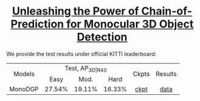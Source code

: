 
<div align="center">

# [Unleashing the Power of Chain-of-Prediction for Monocular 3D Object Detection](https://arxiv.org/abs/2505.04594)
<div align="left">
We provide the test results under official KITTI leaderboard:

<table>
    <tr>
        <td rowspan="2",div align="center">Models</td>
        <td colspan="3",div align="center">Test, AP<sub>3D|R40</sub></td>   
        <td rowspan="2",div align="center">Ckpts</td>
        <td rowspan="2",div align="center">Results</td>
    </tr>
    <tr>
        <td div align="center">Easy</td> 
        <td div align="center">Mod.</td> 
        <td div align="center">Hard</td> 
    </tr>
    <tr>
        <td rowspan="4",div align="center">MonoDGP</td>
        <td div align="center">27.54%</td> 
        <td div align="center">19.11%</td> 
        <td div align="center">16.33%</td> 
        <td div align="center"><a href="https://drive.google.com/file/d/1dXeWTyi9ZkNoUKbNrsSZP6bRVOybbShh/view?usp=sharing">ckpt</a></td>
        <td div align="center"><a href="https://drive.google.com/file/d/1dXeWTyi9ZkNoUKbNrsSZP6bRVOybbShh/view?usp=sharing">data</a></td>
    </tr>  
</table>



